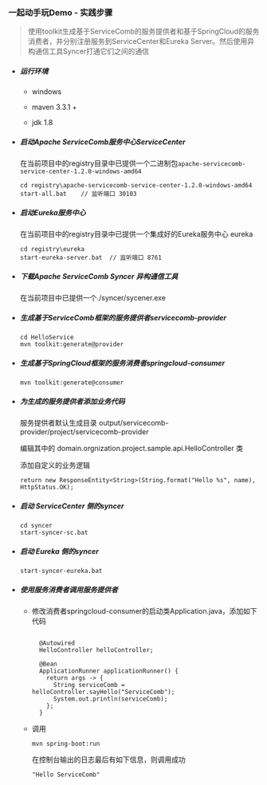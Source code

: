 ### 一起动手玩Demo - 实践步骤

> 使用toolkit生成基于ServiceComb的服务提供者和基于SpringCloud的服务消费者，并分别注册服务到ServiceCenter和Eureka Server。然后使用异构通信工具Syncer打通它们之间的通信

* ##### 运行环境

  * windows

  * maven 3.3.1 + 

  * jdk 1.8

    

* ##### 启动Apache ServiceComb服务中心ServiceCenter

  在当前项目中的registry目录中已提供一个二进制包`apache-servicecomb-service-center-1.2.0-windows-amd64`

  ```
  cd registry\apache-servicecomb-service-center-1.2.0-windows-amd64
  start-all.bat    // 监听端口 30103
  ```

  

* ##### 启动Eureka服务中心

  在当前项目中的registry目录中已提供一个集成好的Eureka服务中心 eureka

  ```
  cd registry\eureka
  start-eureka-server.bat  // 监听端口 8761
  ```

  

* ##### 下载Apache ServiceComb Syncer 异构通信工具
  在当前项目中已提供一个./syncer/sycener.exe

* ##### 生成基于ServiceComb框架的服务提供者servicecomb-provider

  ```
  cd HelloService 
  mvn toolkit:generate@provider
  ```

* ##### 生成基于SpringCloud框架的服务消费者springcloud-consumer

  ```
  mvn toolkit:generate@consumer
  ```

* ##### 为生成的服务提供者添加业务代码

  服务提供者默认生成目录 output/servicecomb-provider/project/servicecomb-provider

  编辑其中的 domain.orgnization.project.sample.api.HelloController 类

  添加自定义的业务逻辑

  ```
  return new ResponseEntity<String>(String.format("Hello %s", name), HttpStatus.OK);
  ```


* ##### 启动 ServiceCenter 侧的syncer

  ```
  cd syncer
  start-syncer-sc.bat
  ```

* ##### 启动 Eureka 侧的syncer

  ```
  start-syncer-eureka.bat
  ```

* ##### 使用服务消费者调用服务提供者

  * 修改消费者springcloud-consumer的启动类Application.java，添加如下代码

    ```
    
      @Autowired
      HelloController helloController;
    
      @Bean
      ApplicationRunner applicationRunner() {
        return args -> {
          String serviceComb = helloController.sayHello("ServiceComb");
          System.out.println(serviceComb);
        };
      }
    ```

  * 调用

    ```
    mvn spring-boot:run
    ```

    在控制台输出的日志最后有如下信息，则调用成功

    ```
    "Hello ServiceComb"
    ```
